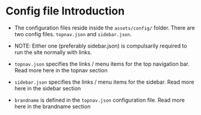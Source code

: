# Config file Introduction

* The configuration files reside inside the `assets/config/` folder. There are two config files. `topnav.json` and `sidebar.json`.


* NOTE: Either one (preferably sidebar.json) is compulsarily required to run the site normally with links.


* `topnav.json` specifies the links / menu items for the top navigation bar. Read more here in the topnav section


* `sidebar.json` specifies the links / menu items for the sidebar. Read more here in the sidebar section


* `brandname` is defined in the `topnav.json` configuration file.  Read more here in the brandname section


